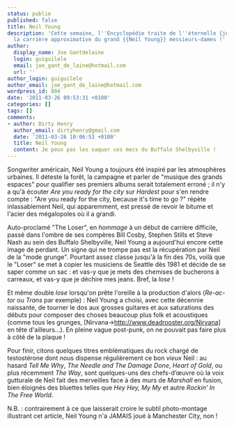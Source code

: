 ```yaml
---
status: publie
published: false
title: Neil Young
description: 'Cette semaine, l''Encyclopédie traite de l''éternelle {jeunesse} : voici
  la carrière approximative du grand {{Neil Young}} messieurs-dames !'
author:
  display_name: Joe Gantdelaine
  login: guiguilele
  email: joe_gant_de_laine@hotmail.com
  url: ''
author_login: guiguilele
author_email: joe_gant_de_laine@hotmail.com
wordpress_id: 804
date: '2011-03-26 09:53:31 +0100'
categories: []
tags: []
comments:
- author: Dirty Henry
  author_email: dirtyhenry@gmail.com
  date: '2011-03-26 10:06:53 +0100'
  title: Neil Young
  content: Je peux pas les saquer ces mecs du Buffalo Shelbyville !
---
```

Songwriter américain, Neil Young a toujours été inspiré par les atmosphères urbaines. Il déteste la forêt, la campagne et parler de "musique des grands espaces" pour qualifier ses premiers albums serait totalement erroné ; il n'y a qu'à écouter *Are you ready for the city* sur *Hardest* pour s'en rendre compte : "Are you ready for the city, because it's time to go ?" répète inlassablement Neil, qui apparemment, est pressé de revoir le bitume et l'acier des mégalopoles où il a grandi.

Auto-proclamé "The Loser", en *hommage* à un début de carrière difficile, passé dans l'ombre de ses compères Bill Cosby, Stephen Stills et Steve Nash au sein des Buffalo Shelbyville, Neil Young a aujourd'hui encore cette image de perdant. Un signe qui ne trompe pas est la récupération par Neil de la "mode grunge". Pourtant assez classe jusqu'à la fin des 70s, voilà que le "Loser" se met à copier les musiciens de Seattle dès 1981 et décide de se saper comme un sac : et vas-y que je mets des chemises de bucherons à carreaux, et vas-y que je déchire mes jeans. Bref, la *lose* !

Et même double *lose* lorsqu'on prête l'oreille à la production d'alors (*Re-ac-tor* ou *Trans* par exemple) : Neil Young a choisi, avec cette décennie naissante, de tourner le dos aux grosses guitares et aux saturations des débuts pour composer des choses beaucoup plus folk et acoustiques (comme tous les grunges, [Nirvana->http://www.deadrooster.org/Nirvana] en tête d'ailleurs...). En pleine vague post-punk, on ne pouvait pas faire plus à côté de la plaque !

Pour finir, citons quelques titres emblématiques du rock chargé de testostérone dont nous dispense régulièrement ce bon *vieux* Neil : au hasard *Tell Me Why*, *The Needle and The Damage Done*, *Heart of Gold*, ou plus récemment *The Way*, sont quelques-uns des chefs-d’œuvre où la voix gutturale de Neil fait des merveilles face à des murs de *Marshall* en fusion, bien éloignés des bluettes telles que *Hey Hey, My My* et autre *Rockin' In The Free World*.

N.B. : contrairement à ce que laisserait croire le subtil photo-montage illustrant cet article, Neil Young n'a JAMAIS joué à Manchester City, non !
